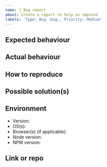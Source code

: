 ```yaml
---
name: 🐛 Bug report
about: Create a report to help us improve
labels: 'Type: Bug :bug:, Priority: Medium'
---
```


<!--lint disable heading-style -->

## Expected behaviour

## Actual behaviour

## How to reproduce

<!-- Steps to reproduce the bug -->

## Possible solution(s)

<!--How do you think, the issue should be solved ? -->

## Environment

- Version:
- OS(s):
- Browser(s) (if applicable):
- Node version:
- NPM version:

## Link or repo

<!-- Paste a REPL/CodePen/LogRocket or minimal Github repo link -->
